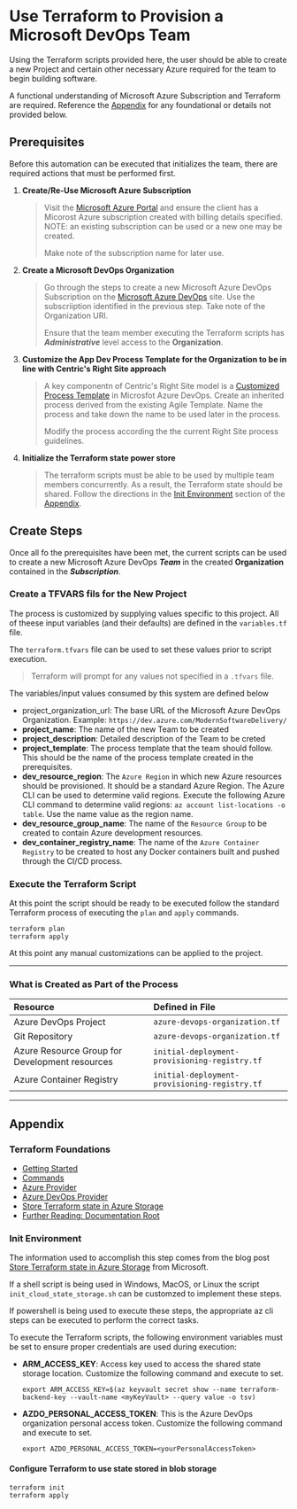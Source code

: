 # Use Terraform to Provision a Microsoft DevOps Team

Using the Terraform scripts provided here, the user should be able to create a new Project and certain other necessary Azure required for the team to begin building software.

A functional understanding of Microsoft Azure Subscription and Terraform are required. Reference the [Appendix](#appendix) for any foundational or details not provided below.

## Prerequisites
Before this automation can be executed that initializes the team, there are required actions that must be performed first.

1. **Create/Re-Use Microsoft Azure Subscription**

	> Visit the [Microsoft Azure Portal](https://portal.azure.com) and ensure the client has a Micorost Azure subscription created with billing details specified. NOTE: an existing subscription can be used or a new one may be created.
	> 
	> Make note of the subscription name for later use.

2. **Create a Microsoft DevOps Organization**
	> Go through the steps to create a new Microsoft Azure DevOps Subscription on the [Microsoft Azure DevOps](https://dev.azure.com) site. Use the subscriiption identified in the previous step. Take note of the Organization URl.
	>
	> Ensure that the team member executing the Terraform scripts has ***Administrative*** level access to the **Organization**.

3.  **Customize the App Dev Process Template for the Organization to be in line with Centric's Right Site approach**

	> A key componentn of Centric's Right Site model is a [Customized Process Template](https://docs.microsoft.com/en-us/azure/devops/organizations/settings/work/manage-process?view=azure-devops) in Microsfot Azure DevOps. Create an inherited process derived from the existing Agile Template. Name the process and take down the name to be used later in the process.
	>
	> Modify the process according the the current Right Site process guidelines.

4. **Initialize the Terraform state power store**
	> The terraform scripts must be able to be used by multiple team members concurrently. As a result, the Terraform state should be shared. Follow the directions in the [Init Environment](#init-environment) section of the [Appendix](#appendix).

## Create Steps
Once all fo the prerequisites have been met, the current scripts can be used to create a new Microsoft Azure DevOps ***Team*** in the created **Organization** contained in the ***Subscription***.

### Create a TFVARS fils for the New Project
The process is customized by supplying values specific to this project. All of theese input variables (and their defaults) are defined in the ```variables.tf``` file. 

The ```terraform.tfvars``` file can be used to set these values prior to script execution.

> Terraform will prompt for any values not specified in a ```.tfvars``` file.

The variables/input values consumed by this system are defined below

* project_organization_url: The base URL of the Microsoft Azure DevOps Organization. Example: `https://dev.azure.com/ModernSoftwareDelivery/`
* **project_name**: The name of the new Team to be created
* **project_description**: Detailed description of the Team to be creted
* **project_template**: The process template that the team should follow. This should be the name of the process template created in the prerequisites.
* **dev_resource_region**: The ```Azure Region``` in which new Azure resources should be provisioned. It should be a standard Azure Region. The Azure CLI can be used to determine valid regions. Execute the following Azure CLI command to determine valid regions: ```az account list-locations -o table```. Use the name value as the region name.
* **dev_resource_group_name**: The name of the ```Resource Group``` to be created to contain Azure development resources.
* **dev_container_registry_name**: The name of the ```Azure Container Registry``` to be created to host any Docker containers built and pushed through the CI/CD process.

### Execute the Terraform Script

At this point the script should be ready to be executed follow the standard Terraform process of executing the ```plan``` and ```apply``` commands.

```
terraform plan
terraform apply
```

At this point any manual customizations can be applied to the project.

<hr />

### What is Created as Part of the Process

| Resource | Defined in File |
|:-------|:-----------|
|Azure DevOps Project| ```azure-devops-organization.tf``` |
|Git Repository| ```azure-devops-organization.tf``` |
|Azure Resource Group for Development resources| ```initial-deployment-provisioning-registry.tf``` |
|Azure Container Registry| ```initial-deployment-provisioning-registry.tf``` |

<hr />

## Appendix

### Terraform Foundations
* [Getting Started](https://azure.microsoft.com/en-us/solutions/devops/terraform/)
* [Commands](https://www.terraform.io/docs/commands/index.html)
* [Azure Provider](https://www.terraform.io/docs/providers/azurerm/)
* [Azure DevOps Provider](https://www.terraform.io/docs/providers/azuredevops/index.html)
* [Store Terraform state in Azure Storage](https://docs.microsoft.com/en-us/azure/developer/terraform/store-state-in-azure-storage)
* [Further Reading: Documentation Root](https://docs.microsoft.com/en-us/azure/developer/terraform/)

### Init Environment
The information used to accomplish this step comes from the blog post [Store Terraform state in Azure Storage](https://docs.microsoft.com/en-us/azure/developer/terraform/store-state-in-azure-storage) from Microsoft.

If a shell script is being used in Windows, MacOS, or Linux the script ```init_cloud_state_storage.sh``` can be customzed to implement these steps.

If powershell is being used to execute these steps, the appropriate az cli steps can be executed to perform the correct tasks.

To execute the Terraform scripts, the following environment variables must be set to ensure proper credentials are used during execution:

* **ARM_ACCESS_KEY**: Access key used to access the shared state storage location. Customize the following command and execute to set.
	``` shell
	export ARM_ACCESS_KEY=$(az keyvault secret show --name terraform-backend-key --vault-name <myKeyVault> --query value -o tsv)
	```
* **AZDO_PERSONAL_ACCESS_TOKEN**: This is the Azure DevOps organization personal access token. Customize the following command and execute to set.
	```shell
	export AZDO_PERSONAL_ACCESS_TOKEN=<yourPersonalAccessToken>
	```


#### Configure Terraform to use state stored in blob storage
```shell
terraform init
terraform apply
```
